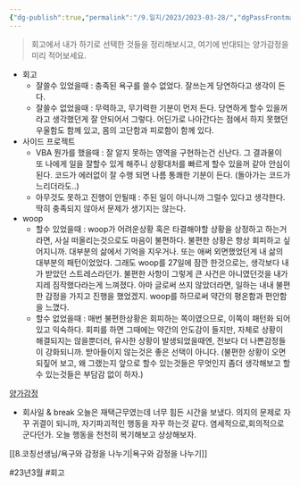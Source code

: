 ```yaml
---
{"dg-publish":true,"permalink":"/9.일지/2023/2023-03-28/","dgPassFrontmatter":true,"noteIcon":""}
---
```




> 회고에서 내가 하기로 선택한 것들을 정리해보시고, 
> 여기에 반대되는 양가감정을 미리 적어보세요.

- 회고
	- 잘쓸수 있었을때 : 충족된 욕구를 쓸수 없었다. 잘쓰는게 당연하다고 생각이 든다.
	- 잘쓸수 없었을때 : 무력하고, 무기력한 기분이 먼저 든다. 당연하게 할수 있을꺼라고 생각했던게 잘 안되어서 그렇다. 어딘가로 나아간다는 점에서 하지 못했던 우울함도 함께 있고, 몸의 고단함과 피로함이 함께 있다.
- 사이드 프로젝트
	- VBA 뭔가를 했을때 : 잘 알지 못하는 영역을 구현하는건 신난다. 그 결과물이 또 나에게 일을 잘할수 있게 해주니 상황대처를 빠르게 할수 있을꺼 같아 안심이 된다. 코드가 에러없이 잘 수행 되면 나름 통쾌한 기분이 든다. (돌아가는 코드가 느리더라도..)
	- 아무것도 못하고 진행이 안될때 : 주된 일이 아니니까 그럴수 있다고 생각한다. 딱히 충족되지 않아서 문제가 생기지는 않는다. 
- woop
	- 할수 있었을때 : woop가 어려운상황 혹은 타결해야할 상황을 상정하고 하는거라면, 사실 떠올리는것으로도 마음이 불편하다. 불편한 상황은 항상 회피하고 싶어지니까. 대부분의 삶에서 기억을 지우거나. 또는 애써 외면했었던게 내 삶의 대부분의 패턴이었었다. 그래도 woop를 27일에 잠깐 한것으로는, 생각보다 내가 받았던 스트레스라던가. 불편한 사항이 그렇게 큰 사건은 아니였던것을 내가 지레 짐작했다라는게 느껴졌다. 아마 글로써 쓰지 않았더라면, 일하는 내내 불편한 감정을 가지고 진행을 했었겠지. woop를 하므로써 약간의 평온함과 편안함을 느꼈다.
	- 할수 없었을때 : 매번 불편한상황은 회피하는 쪽이였으므로, 이쪽이 패턴화 되어있고 익숙하다. 회피를 하면 그때에는 약간의 안도감이 들지만, 자체로 상황이 해결되지는 않을뿐더러, 유사한 상황이 발생되었을때엔, 전보다 더 나쁜감정들이 강화되니까. 받아들이지 않는것은 좋은 선택이 아니다. (불편한 상황이 오면 되짚어 보고, 왜 그랬는지 앞으로 할수 있는것들은 무엇인지 좀더 생각해보고 할수 있는것들은 부담감 없이 하자.)

[양가감정](https://brunch.co.kr/@stryperhan/142)

- 회사일 & break
오늘은 재택근무였는데 너무 힘든 시간을 보냈다. 의지의 문제로 자꾸 귀결이 되니까, 자기파괴적인 행동을 자꾸 하는것 같다. 염세적으로,회의적으로 군다던가. 오늘 행동을 천천히 복기해보고 상상해보자. 

[[8.코칭선생님/욕구와 감정을 나누기\|욕구와 감정을 나누기]]


 #23년3월 #회고 